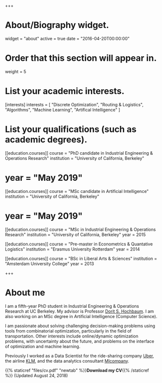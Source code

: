 +++
# About/Biography widget.
widget = "about"
active = true
date = "2016-04-20T00:00:00"

# Order that this section will appear in.
weight = 5

# List your academic interests.
[interests]
  interests = [
    "Discrete Optimization",
    "Routing & Logistics",
    "Algorithms",
    "Machine Learning",
    "Artifical Intelligence"
  ]

# List your qualifications (such as academic degrees).
[[education.courses]]
  course = "PhD candidate in Industrial Engineering & Operations Research"
  institution = "University of California, Berkeley"
  # year = "May 2019"

[[education.courses]]
  course = "MSc candidate in Artificial Intelligence"
  institution = "University of California, Berkeley"
  # year = "May 2019"

[[education.courses]]
  course = "MSc in Industrial Engineering & Operations Research"
  institution = "University of California, Berkeley"
  year = 2015

[[education.courses]]
  course = "Pre-master in Econometrics & Quantative Logistics"
  institution = "Erasmus University Rotterdam"
  year = 2014

[[education.courses]]
  course = "BSc in Liberal Arts & Sciences"
  institution = "Amsterdam University College"
  year = 2013

+++
# About me
I am a fifth-year PhD student in Industrial Engineering & Operations Research at UC Berkeley. My advisor is Professor [Dorit S. Hochbaum](http://www.ieor.berkeley.edu/~hochbaum/). I am also working on an MSc degree in Artificial Intelligence (Computer Science).

I am passionate about solving challenging decision-making problems using tools from combinatorial optimization, particularly in the field of transportation. Other interests include online/dynamic optimization problems, with uncertainty about the future, and problems on the interface of optimization and machine learning.

Previously I worked as a Data Scientist for the ride-sharing company [Uber](https://uber.com), the airline [KLM](https://klm.com), and the data analytics consultant [MIcompany](http://micompany.nl/).

{{% staticref "files/cv.pdf" "newtab" %}}**Download my CV**{{% /staticref %}} (Updated August 24, 2018)
